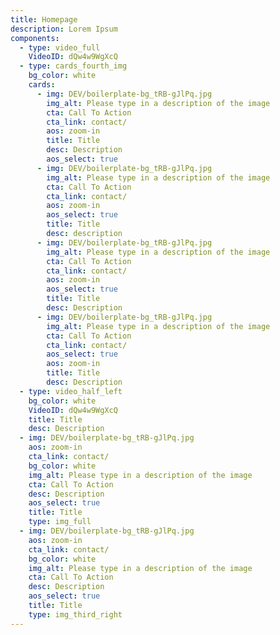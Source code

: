 ```yaml
---
title: Homepage
description: Lorem Ipsum
components:
  - type: video_full
    VideoID: dQw4w9WgXcQ
  - type: cards_fourth_img
    bg_color: white
    cards:
      - img: DEV/boilerplate-bg_tRB-gJlPq.jpg
        img_alt: Please type in a description of the image
        cta: Call To Action
        cta_link: contact/
        aos: zoom-in
        title: Title
        desc: Description
        aos_select: true
      - img: DEV/boilerplate-bg_tRB-gJlPq.jpg
        img_alt: Please type in a description of the image
        cta: Call To Action
        cta_link: contact/
        aos: zoom-in
        aos_select: true
        title: Title
        desc: description
      - img: DEV/boilerplate-bg_tRB-gJlPq.jpg
        img_alt: Please type in a description of the image
        cta: Call To Action
        cta_link: contact/
        aos: zoom-in
        aos_select: true
        title: Title
        desc: Description
      - img: DEV/boilerplate-bg_tRB-gJlPq.jpg
        img_alt: Please type in a description of the image
        cta: Call To Action
        cta_link: contact/
        aos_select: true
        aos: zoom-in
        title: Title
        desc: Description
  - type: video_half_left
    bg_color: white
    VideoID: dQw4w9WgXcQ
    title: Title
    desc: Description
  - img: DEV/boilerplate-bg_tRB-gJlPq.jpg
    aos: zoom-in
    cta_link: contact/
    bg_color: white
    img_alt: Please type in a description of the image
    cta: Call To Action
    desc: Description
    aos_select: true
    title: Title
    type: img_full
  - img: DEV/boilerplate-bg_tRB-gJlPq.jpg
    aos: zoom-in
    cta_link: contact/
    bg_color: white
    img_alt: Please type in a description of the image
    cta: Call To Action
    desc: Description
    aos_select: true
    title: Title
    type: img_third_right
---
```

